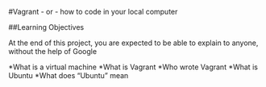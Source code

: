 #Vagrant - or - how to code in your local computer

##Learning Objectives

At the end of this project, you are expected to be able to explain to anyone, without the help of Google

*What is a virtual machine
*What is Vagrant
*Who wrote Vagrant
*What is Ubuntu
*What does “Ubuntu” mean

